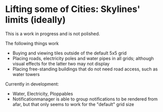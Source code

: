 # Lifting some of Cities: Skylines' limits (ideally)

This is a work in progress and is not polished.

The following things work
* Buying and viewing tiles outside of the default 5x5 grid
* Placing roads, electricity poles and water pipes in all grids; although visual effects for the latter two may not display
* Placing free-standing buildings that do not need road access, such as water towers

Currently in development:

* Water, Electricity, Ploppables
* Notificationmanager is able to group notifications to be rendered from afar, but that only seems to work for the "default" grid size
